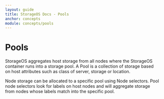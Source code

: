 ```yaml
---
layout: guide
title: StorageOS Docs - Pools
anchor: concepts
module: concepts/pools
---
```


# Pools

StorageOS aggregates host storage from all nodes where the StorageOS container
runs into a storage pool. A Pool is a  collection of storage based on host
attributes such as class of server, storage or location.

Node storage can be allocated to a specific pool using Node selectors. Pool node
selectors look for labels on host nodes and will aggregate storage from nodes
whose labels match into the specific pool. 
